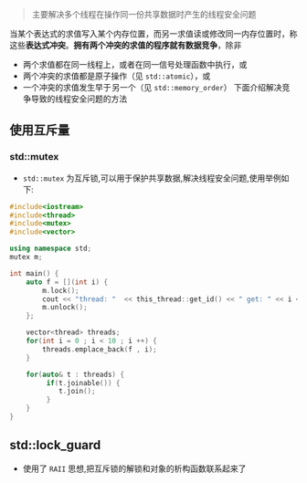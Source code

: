 > 主要解决多个线程在操作同一份共享数据时产生的线程安全问题

当某个表达式的求值写入某个内存位置，而另一求值读或修改同一内存位置时，称这些**表达式冲突**。**拥有两个冲突的求值的程序就有数据竞争**，除非
- 两个求值都在同一线程上，或者在同一信号处理函数中执行，或
- 两个冲突的求值都是原子操作（见 `std::atomic`），或
- 一个冲突的求值发生早于 另一个（见 `std::memory_order`）
下面介绍解决竞争导致的线程安全问题的方法
## 使用互斥量
### std::mutex
- `std::mutex` 为互斥锁,可以用于保护共享数据,解决线程安全问题,使用举例如下:
```c++
#include<iostream>
#include<thread>
#include<mutex>
#include<vector>

using namespace std;
mutex m;

int main() {
    auto f = [](int i) {
        m.lock();
        cout << "thread: "  << this_thread::get_id() << " get: " << i << endl;   
        m.unlock();
    }; 

    vector<thread> threads;
    for(int i = 0 ; i < 10 ; i ++) {
        threads.emplace_back(f , i);
    }

    for(auto& t : threads) {
         if(t.joinable()) {
            t.join();
         }
    }
}
```
## std::lock_guard
- 使用了 `RAII` 思想,把互斥锁的解锁和对象的析构函数联系起来了